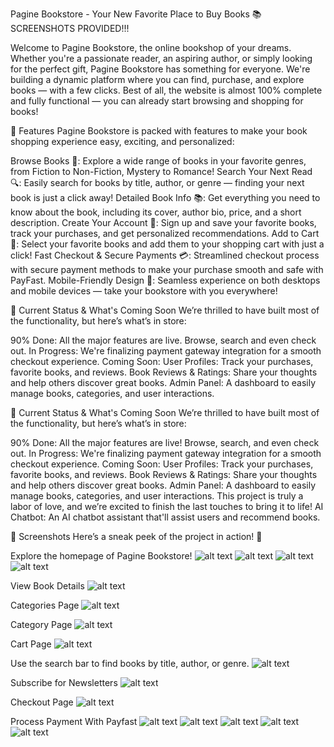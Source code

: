 Pagine Bookstore - Your New Favorite Place to Buy Books 📚 SCREENSHOTS PROVIDED!!!

Welcome to Pagine Bookstore, the online bookshop of your dreams. Whether you're a passionate reader, an aspiring author, or simply looking for the perfect gift, Pagine Bookstore has something for everyone. We're building a dynamic platform where you can find, purchase, and explore books — with a few clicks. Best of all, the website is almost 100% complete and fully functional — you can already start browsing and shopping for books!

🌟 Features
Pagine Bookstore is packed with features to make your book shopping experience easy, exciting, and personalized:

Browse Books 📖: Explore a wide range of books in your favorite genres, from Fiction to Non-Fiction, Mystery to Romance!
Search Your Next Read 🔍: Easily search for books by title, author, or genre — finding your next book is just a click away!
Detailed Book Info 📚: Get everything you need to know about the book, including its cover, author bio, price, and a short description.
Create Your Account 🔑: Sign up and save your favorite books, track your purchases, and get personalized recommendations.
Add to Cart 🛒: Select your favorite books and add them to your shopping cart with just a click!
Fast Checkout & Secure Payments 💳: Streamlined checkout process with secure payment methods to make your purchase smooth and safe with PayFast.
Mobile-Friendly Design 📱: Seamless experience on both desktops and mobile devices — take your bookstore with you everywhere!

🚀 Current Status & What's Coming Soon
We’re thrilled to have built most of the functionality, but here’s what’s in store:

90% Done: All the major features are live. Browse, search and even check out.
In Progress: We're finalizing payment gateway integration for a smooth checkout experience.
Coming Soon:
User Profiles: Track your purchases, favorite books, and reviews.
Book Reviews & Ratings: Share your thoughts and help others discover great books.
Admin Panel: A dashboard to easily manage books, categories, and user interactions.

🚀 Current Status & What's Coming Soon
We’re thrilled to have built most of the functionality, but here’s what’s in store:

90% Done: All the major features are live! Browse, search, and even check out.
In Progress: We're finalizing payment gateway integration for a smooth checkout experience.
Coming Soon:
User Profiles: Track your purchases, favorite books, and reviews.
Book Reviews & Ratings: Share your thoughts and help others discover great books.
Admin Panel: A dashboard to easily manage books, categories, and user interactions.
This project is truly a labor of love, and we’re excited to finish the last touches to bring it to life!
AI Chatbot: An AI chatbot assistant that'll assist users and recommend books.


📸 Screenshots
Here’s a sneak peek of the project in action! 📸

Explore the homepage of Pagine Bookstore!
![alt text](<Screenshot 2025-01-13 181130.png>) ![alt text](<Screenshot 2025-01-13 181147.png>) ![alt text](<Screenshot 2025-01-13 181207.png>) ![alt text](<Screenshot 2025-01-13 181220.png>)

View Book Details 
![alt text](<Screenshot 2025-01-13 183127.png>)

Categories Page
![alt text](<Screenshot 2025-01-13 181537.png>)

Category Page 
![alt text](<Screenshot 2025-01-13 181558.png>)

Cart Page 
![alt text](<Screenshot 2025-01-13 181620.png>)

Use the search bar to find books by title, author, or genre.
![alt text](<Screenshot 2025-01-13 182720.png>)

Subscribe for Newsletters
![alt text](<Screenshot 2025-01-13 182930.png>)

Checkout Page 
![alt text](<Screenshot 2025-01-13 181658.png>)

Process Payment With Payfast
![alt text](<Screenshot 2025-01-13 181719.png>)
![alt text](<Screenshot 2025-01-13 181753.png>)
![alt text](<Screenshot 2025-01-13 181815.png>)
![alt text](<Screenshot 2025-01-13 181840.png>)
![alt text](<Screenshot 2025-01-13 181903.png>)
